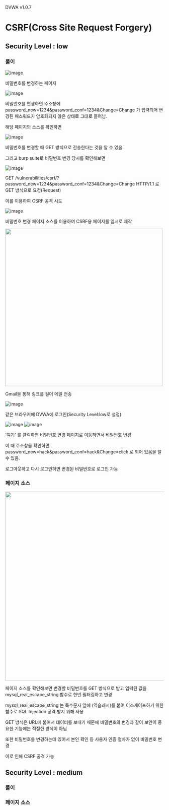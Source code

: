 
DVWA v1.0.7

# CSRF(Cross Site Request Forgery)

## Security Level : low

### 풀이

![image](https://github.com/user-attachments/assets/547adf2a-42a8-42dd-81fb-fcbb4fc0bfb4)

비밀번호를 변경하는 페이지

![image](https://github.com/user-attachments/assets/a0098882-cd8a-41c6-8391-f84d98463d26)

비밀번호를 변경하면 주소창에 password_new=1234&password_conf=1234&Change=Change 가 입력되어 변경된 패스워드가 암호화되지 않은 상태로 그대로 들어남.

해당 페이지의 소스를 확인하면

![image](https://github.com/user-attachments/assets/8f17c93e-a6b5-473f-b867-fc6110ccc645)

비밀번호를 변경할 때 GET 방식으로 전송한다는 것을 알 수 있음.

그리고 burp suite로 비밀번호 변경 당시를 확인해보면

![image](https://github.com/user-attachments/assets/16758bea-bfb4-4f50-b161-42afac632a85)

GET /vulnerabilities/csrf/?password_new=1234&password_conf=1234&Change=Change HTTP/1.1 로 GET 방식으로 요청(Request)

이를 이용하여 CSRF 공격 시도

![image](https://github.com/user-attachments/assets/f3827ee7-f215-48ad-ba34-e89ab11757c9)

비밀번호 변경 페이지 소스를 이용하여 CSRF용 페이지를 임시로 제작

<img src=https://github.com/user-attachments/assets/2f2b254a-eef1-4161-97fa-1689200e393d width=500>

Gmail을 통해 링크를 걸어 메일 전송

![image](https://github.com/user-attachments/assets/e3a76824-90dc-4a7f-8986-8a6142436c0d)

같은 브라우저에 DVWA에 로그인(Security Level:low로 설정)

![image](https://github.com/user-attachments/assets/4d5232a1-6bf6-481e-95a0-5fbfdf2a208c)
![image](https://github.com/user-attachments/assets/4d5232a1-6bf6-481e-95a0-5fbfdf2a208c)

'여기' 를 클릭하면 비밀번호 변경 페이지로 이동하면서 비밀번호 변경

이 때 주소창을 확인하면 password_new=hack&password_conf=hack&Change=click 로 되어 있음을 알 수 있음.

로그아웃하고 다시 로그인하면 변경된 비밀번호로 로그인 가능

### 페이지 소스

<img src=https://github.com/user-attachments/assets/065ab36b-3a50-4185-b75c-cb1a41f8c8f7 width=600>

페이지 소스를 확인해보면 변경할 비밀번호를 GET 방식으로 받고 입력된 값을 mysql_real_escape_string 함수로 한번 필터링하고 변경

mysql_real_escape_string 는 특수문자 앞에 \(역슬래시)를 붙여 이스케이프하기 위한 함수로 SQL Injection 공격 방지 위해 사용

GET 방식은 URL에 붙여서 데이터를 보내기 때문에 비밀번호의 변경과 같이 보안이 중요한 기능에는 적절한 방식이 아님

또한 비밀번호를 변경하는데 있어서 본인 확인 등 사용자 인증 절차가 없이 비밀번호 변경

이로 인해 CSRF 공격 가능

## Security Level : medium

### 풀이



### 페이지 소스







